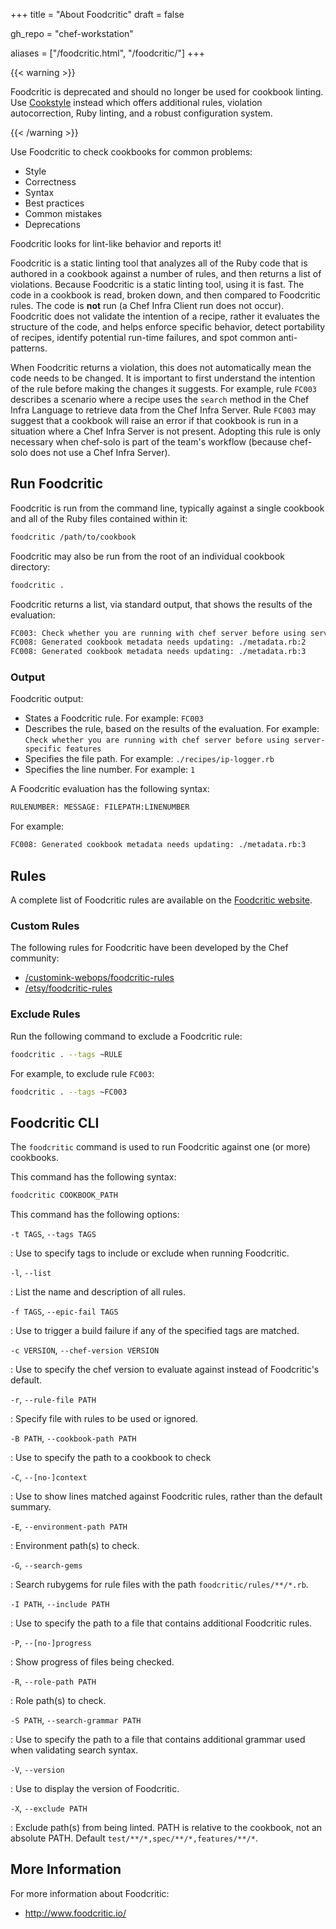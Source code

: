 +++
title = "About Foodcritic"
draft = false

gh_repo = "chef-workstation"

aliases = ["/foodcritic.html", "/foodcritic/"]
+++

{{< warning >}}

Foodcritic is deprecated and should no longer be used for cookbook linting. Use [Cookstyle](/workstation/cookstyle/) instead which offers additional rules, violation autocorrection, Ruby linting, and a robust
configuration system.

{{< /warning >}}

Use Foodcritic to check cookbooks for common problems:

- Style
- Correctness
- Syntax
- Best practices
- Common mistakes
- Deprecations

Foodcritic looks for lint-like behavior and reports it!

Foodcritic is a static linting tool that analyzes all of the Ruby code
that is authored in a cookbook against a number of rules, and then
returns a list of violations. Because Foodcritic is a static linting
tool, using it is fast. The code in a cookbook is read, broken down, and
then compared to Foodcritic rules. The code is **not** run (a Chef Infra
Client run does not occur). Foodcritic does not validate the intention
of a recipe, rather it evaluates the structure of the code, and helps
enforce specific behavior, detect portability of recipes, identify
potential run-time failures, and spot common anti-patterns.

When Foodcritic returns a violation, this does not automatically mean
the code needs to be changed. It is important to first understand the
intention of the rule before making the changes it suggests. For
example, rule `FC003` describes a scenario where a recipe uses the
`search` method in the Chef Infra Language to retrieve data from the Chef Infra
Server. Rule `FC003` may suggest that a cookbook will raise an error if
that cookbook is run in a situation where a Chef Infra Server is not
present. Adopting this rule is only necessary when chef-solo is part of
the team's workflow (because chef-solo does not use a Chef Infra
Server).

## Run Foodcritic

Foodcritic is run from the command line, typically against a single
cookbook and all of the Ruby files contained within it:

``` bash
foodcritic /path/to/cookbook
```

Foodcritic may also be run from the root of an individual cookbook
directory:

``` bash
foodcritic .
```

Foodcritic returns a list, via standard output, that shows the results
of the evaluation:

``` bash
FC003: Check whether you are running with chef server before using server-specific features: ./recipes/ip-logger.rb:1
FC008: Generated cookbook metadata needs updating: ./metadata.rb:2
FC008: Generated cookbook metadata needs updating: ./metadata.rb:3
```

### Output

Foodcritic output:

- States a Foodcritic rule. For example: `FC003`
- Describes the rule, based on the results of the evaluation. For example: `Check whether you are running with chef server before using server-specific features`
- Specifies the file path. For example: `./recipes/ip-logger.rb`
- Specifies the line number. For example: `1`

A Foodcritic evaluation has the following syntax:

``` bash
RULENUMBER: MESSAGE: FILEPATH:LINENUMBER
```

For example:

``` bash
FC008: Generated cookbook metadata needs updating: ./metadata.rb:3
```

## Rules

A complete list of Foodcritic rules are available on the [Foodcritic
website](http://foodcritic.io).

### Custom Rules

The following rules for Foodcritic have been developed by the Chef
community:

- [/customink-webops/foodcritic-rules](https://github.com/customink-webops/foodcritic-rules)
- [/etsy/foodcritic-rules](https://github.com/etsy/foodcritic-rules)

### Exclude Rules

Run the following command to exclude a Foodcritic rule:

``` bash
foodcritic . --tags ~RULE
```

For example, to exclude rule `FC003`:

``` bash
foodcritic . --tags ~FC003
```

## Foodcritic CLI

The `foodcritic` command is used to run Foodcritic against one (or more)
cookbooks.

This command has the following syntax:

``` bash
foodcritic COOKBOOK_PATH
```

This command has the following options:

`-t TAGS`, `--tags TAGS`

: Use to specify tags to include or exclude when running Foodcritic.

`-l`, `--list`

: List the name and description of all rules.

`-f TAGS`, `--epic-fail TAGS`

: Use to trigger a build failure if any of the specified tags are matched.

`-c VERSION`, `--chef-version VERSION`

: Use to specify the chef version to evaluate against instead of Foodcritic's default.

`-r`, `--rule-file PATH`

: Specify file with rules to be used or ignored.

`-B PATH`, `--cookbook-path PATH`

: Use to specify the path to a cookbook to check

`-C`, `--[no-]context`

: Use to show lines matched against Foodcritic rules, rather than the default summary.

`-E`, `--environment-path PATH`

: Environment path(s) to check.

`-G`, `--search-gems`

: Search rubygems for rule files with the path `foodcritic/rules/**/*.rb`.

`-I PATH`, `--include PATH`

: Use to specify the path to a file that contains additional Foodcritic rules.

`-P`, `--[no-]progress`

: Show progress of files being checked.

`-R`, `--role-path PATH`

: Role path(s) to check.

`-S PATH`, `--search-grammar PATH`

: Use to specify the path to a file that contains additional grammar used when validating search syntax.

`-V`, `--version`

: Use to display the version of Foodcritic.

`-X`, `--exclude PATH`

: Exclude path(s) from being linted. PATH is relative to the cookbook, not an absolute PATH. Default `test/**/*,spec/**/*,features/**/*`.

## More Information

For more information about Foodcritic:

- <http://www.foodcritic.io/>
